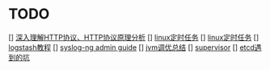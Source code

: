 # TODO

[] [深入理解HTTP协议、HTTP协议原理分析](https://www.cnblogs.com/chenliyang/p/6558756.html)
[] [linux定时任务](https://www.cnblogs.com/zhuawang/p/5032485.html)
[] [linux定时任务](https://www.cnblogs.com/shuaiqing/p/7742382.html)
[] [logstash教程](https://doc.yonyoucloud.com/doc/logstash-best-practice-cn/get_start/introduction.html)
[] [syslog-ng admin guide](https://www.syslog-ng.com/technical-documents/doc/syslog-ng-open-source-edition/3.21/administration-guide)
[] [jvm调优总结](https://www.cnblogs.com/likehua/p/3369823.html)
[] [supervisor](https://www.cnblogs.com/xueweihan/p/6195824.html)
[] [etcd遇到的坑](https://www.cnblogs.com/breg/p/5728237.html)
